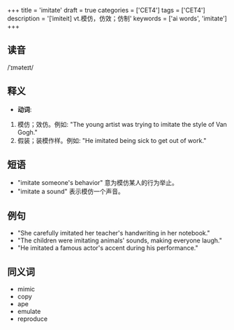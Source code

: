 +++
title = 'imitate'
draft = true
categories = ['CET4']
tags = ['CET4']
description = '[ˈimiteit] vt.模仿，仿效；仿制'
keywords = ['ai words', 'imitate']
+++

## 读音
/ˈɪməteɪt/

## 释义
- **动词**:
1. 模仿；效仿。例如: "The young artist was trying to imitate the style of Van Gogh."
2. 假装；装模作样。例如: "He imitated being sick to get out of work."

## 短语
- "imitate someone's behavior" 意为模仿某人的行为举止。
- "imitate a sound" 表示模仿一个声音。

## 例句
- "She carefully imitated her teacher's handwriting in her notebook."
- "The children were imitating animals' sounds, making everyone laugh."
- "He imitated a famous actor's accent during his performance."

## 同义词
- mimic
- copy
- ape
- emulate
- reproduce
